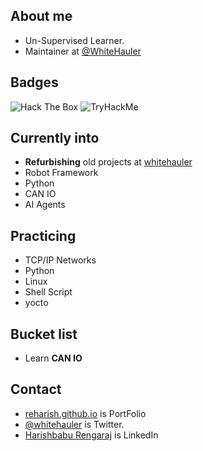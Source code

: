 
## About me
- Un-Supervised Learner.
- Maintainer at [@WhiteHauler](https://github.com/whitehauler)

## Badges
<img src="http://www.hackthebox.eu/badge/image/330996" alt="Hack The Box" /> <img src="https://tryhackme-badges.s3.amazonaws.com/whitedot.png" alt="TryHackMe">
<br>

## Currently into
- **Refurbishing** old projects at [whitehauler](https://github.com/whitehauler)
- Robot Framework
- Python
- CAN IO
- AI Agents

## Practicing
- TCP/IP Networks
- Python
- Linux
- Shell Script
- yocto

## Bucket list
- Learn **CAN IO**

## Contact
- [reharish.github.io](https://reharish.github.io/cv) is PortFolio
- [@whitehauler](https://twitter.com/whitehauler) is Twitter.
- [Harishbabu Rengaraj](https://in.linkedin.com/in/harishbabu-rengaraj) is LinkedIn
